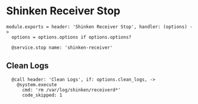 
# Shinken Receiver Stop

    module.exports = header: 'Shinken Receiver Stop', handler: (options) ->
      options = options.options if options.options?

      @service.stop name: 'shinken-receiver'

## Clean Logs

      @call header: 'Clean Logs', if: options.clean_logs, ->
        @system.execute
          cmd: 'rm /var/log/shinken/receiverd*'
          code_skipped: 1
